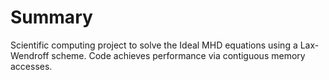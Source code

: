 # Summary
Scientific computing project to solve the Ideal MHD equations using a Lax-Wendroff scheme. Code achieves performance via contiguous memory accesses.
